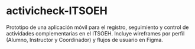 # activicheck-ITSOEH
Prototipo de una aplicación móvil para el registro, seguimiento y control de actividades complementarias en el ITSOEH. Incluye wireframes por perfil (Alumno, Instructor y Coordinador) y flujos de usuario en Figma.
